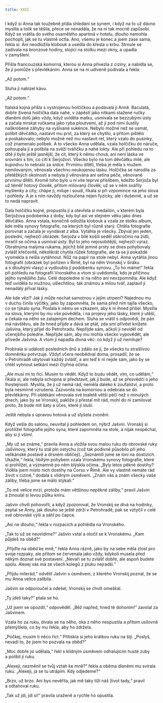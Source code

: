 ```yaml
---
title: XXXI
---
```


I když si Anna tak toužebně přála shledání se synem, i když na to už dávno myslila a tolik se těšila, přece se nenadála, že na ni tak mocně zapůsobí. Když se vrátila do svého osamělého apartmá v hotelu, dlouho nemohla pochopit, jak se tu vlastně octla. Ano, všemu je konec a jsem zase sama, řekla si. Ani neodložila klobouk a usedla do křesla u krbu. Strnule se zadívala na bronzové hodiny, stojící na stolku mezi okny, a upadla v zamyšlení.

Přišla francouzská komorná, kterou si Anna přivezla z ciziny, a nabídla se, že jí pomůže s převlékáním. Anna se na ni udiveně podívala a řekla:

„Až potom.“

Sluha jí nabízel kávu.

„Až potom.“

Italská kojná přišla s vystrojenou holčičkou a podávala ji Anně. Baculatá, dobře živená holčička dala nahé, v zápěstí jako nitkami stažené ručky dlaněmi dolů jako vždy, když uviděla matku, usmívala se bezzubými ústy a začala mrskat ručkama jako ryba ploutvemi, až jí pod nimi šustily naškrobené záhyby na vyšívané sukénce. Nebylo možné než se usmát, políbit děvčátko, nastavit mu prst, za který se chytilo, a přitom pištělo a poskakovalo; nebylo možné než mu nastavit ret, který vzalo do pusinky, což znamenalo polibek. A to všecko Anna udělala, vzala holčičku do náruče, pohoupala ji a políbila na svěží tvářičku a nahé lokty. Ale při pohledu na to dítě jí bylo ještě jasnější, že cit, který k němu chová, ani není láska ve srovnání s tím, co cítí k Serjožovi. Všecko bylo na tom děvčátku milé, ale kupodivu to nebralo za srdce. Prvnímu dítěti, třeba je měla s mužem nemilovaným, věnovala všechnu neukojenou lásku. Holčička se narodila za přetěžkých okolností a nebyla jí věnována ani setina péče, věnované prvnímu dítěti. Kromě toho bylo u ní vše teprve příslibem, kdežto Serjoža byl už téměř hotový člověk, přitom milovaný člověk; už se v něm svářily myšlenky a city; chápe ji, miluje i soudí, říkala si při vzpomínce na jeho slova i pohledy. A je s ním navždy rozloučena nejen fyzicky, ale i duševně, a už se to nedá napravit.

Dala holčičku kojné, propustila ji a otevřela si medailón, v kterém byla Serjožova podobenka z doby, kdy byl asi ve stejném věku jako dnes děvčátko. Anna vstala, konečně odložila klobouk a vzala ze stolku album, kde měla synovy fotografie, na kterých byl různě starý. Chtěla fotografie porovnat a začala je vyndávat z alba. Vytáhla je všecky. Zbýval jen jeden, poslední, nejhezčí obrázek. Serjoža v bílé košili seděl obkročmo na židli, mračil se očima a usmíval ústy. Byl to jeho nejosobitější, nejhezčí výraz. Obratnýma malýma rukama, jejichž bílé jemné prsty se dnes pohybovaly zvlášť křečovitě, několikrát chytila růžek fotografie, ale ta se jí pokaždé vysmekla a nešla vytáhnout. Nůž na papír na stole nebyl. Anna vytáhla jinou fotografii (obrázek byl pořízen v Římě, byl na něm Vronskij v širáku a s dlouhými vlasy) a vydloubla jí podobenku synovu. „Tu ho máme!“ řekla při pohledu na fotografii Vronského a vtom si uvědomila, kdo je příčinou jejího nynějšího žalu. Celé dopoledne si na něho ani nevzpomněla. Ale když teď uviděla tu mužnou, ušlechtilou, tak známou a milou tvář, zaplavil ji nenadálý příval lásky.

Ale kde vězí? Jak ji může nechat samotnou v jejím utrpení? Najednou mu v duchu činila výčitky, jako by zapomněla, že sama před ním tajila všecko, co se týkalo syna. Poslala k němu se vzkazem, aby k ní ihned přišel. Myslila na slova, kterými by mu vše pověděla, i na projevy jeho lásky, které ji utěší, a čekala na něho se zatajeným dechem. Sluha se vrátil s odpovědí, že pán má návštěvu, ale že hned přijde a dává se ptát, zda smí přivést knížete Jašvina, který přijel do Petrohradu. Nepřijde sám, ačkoli ji neviděl od včerejšího poledne. Nepřijde sám, aby mu mohla všecko vypovědět, ale přivede Jašvina. A vtom ji napadla divná věc: co když ji už nemiluje?

Probírala si události posledních dnů a zdálo se jí, že všecko tu strašlivou domněnku potvrzuje. Vždyť včera neobědval doma, prosadil, že se v Petrohradě ubytovali každý zvlášť, a ani teď k ní nejde sám, jako by se chtěl vyhnout setkání mezi čtyřma očima.

„Ale musí mi to říci. Musím to vědět. Když to budu vědět, vím, co udělám,“ říkala si, ale nebyla schopna si představit, jak jí bude, až se přesvědčí o jeho lhostejnosti. Myslila, že ji už nemá rád, neměla daleko k zoufalství, a proto byla nesmírně vzrušená. Zazvonila na komornou a odebrala se do převlékárny. Při oblékání věnovala své toaletě větší péči než v minulých dnech, jako by se Vronskij, pakliže ji přestal mít rád, mohl do ní zamilovat proto, že bude mít šaty a účes, které jí sluší.

Ještě nebyla s úpravou hotová a už slyšela zvonění.

Když vešla do salónu, neuvítal ji pohledem on, nýbrž Jašvin. Vronskij si prohlížel fotografie jejího syna, které zapomněla na stole, a nijak nespěchal, aby si jí všiml.

„My už se známe,“ pravila Anna a vložila svou malou ruku do obrovské ruky Jašvinovy, který tu stál pln ostychu (což tak podivně působilo při jeho velikánské postavě a drsném obličeji). „Seznámili jsme se loni na dostizích. Ukažte,“ řekla, hbitým pohybem vzala Vronskému synovy fotografie, které si prohlížel, a významně po něm blýskla očima. „Byly letos pěkné dostihy? Viděla jsem místo nich dostihy na Corsu v Římě. Ale vy vlastně nemáte rád život v cizině,“ dodala s vlídným úsměvem. „Znám vás a znám všecky vaše záliby, třeba jsme se málo stýkali.“

„To mě velice mrzí, protože mám většinou nepěkné záliby,“ pravil Jašvin a žmoulal si levou půlku kníru.

Jašvin chvíli pohovořil, a když zpozoroval, že Vronskij se dívá na hodinky, zeptal se Anny, jak dlouho se ještě zdrží v Petrohradě, pak se vztyčil v celé své obrovské výši a sáhl po čapce.

„Asi ne dlouho,“ řekla v rozpacích a pohlédla na Vronského.

„Tak to už se neuvidíme?“ Jašvin vstal a otočil se k Vronskému. „Kam půjdeš na oběd?“

„Přijďte na oběd ke mně,“ řekla Anna rázně, jako by na sebe měla zlost pro svoje rozpaky, ale přitom se červenala jako vždy, kdykoli musela před někým doznat své postavení. „Nevaří se tu zvlášť dobře, ale aspoň budete spolu. Alexej vás má ze všech kolegů z pluku nejradši.“

„Přijdu milerád,“ odvětil Jašvin s úsměvem, z kterého Vronskij poznal, že se mu Anna velice zalíbila.

Jašvin se odporoučel a odešel, Vronskij se chvíli omeškal.

„Ty jdeš taky?“ ptala se ho.

„Už jsem se opozdil,“ odpověděl. „Běž napřed, hned tě dohoním!“ zavolal za Jašvinem.

Vzala ho za ruku, dívala se na něho, oka z něho nespustila a přitom usilovně přemýšlela, co by mu řekla, aby ho zdržela.

„Počkej, musím ti něco říct.“ Přitiskla si jeho krátkou ruku na šíji. „Poslyš, nevadí to, že jsem ho pozvala na oběd?“

„Moc dobře jsi udělala,“ řekl s klidným úsměvem odhalujícím husté zuby a políbil jí ruku.

„Alexeji, nezměnil se tvůj vztah ke mně?“ řekla a oběma dlaněmi mu svírala ruku. „Alexeji, já se tu utrápím. Kdy odjedeme?“

„Brzo, už brzo. Ani bys nevěřila, jak mě taky tíží náš život tady,“ pravil a odtahoval ruku.

„Tak už jdi, jdi si!“ pravila uraženě a rychle ho opustila.
